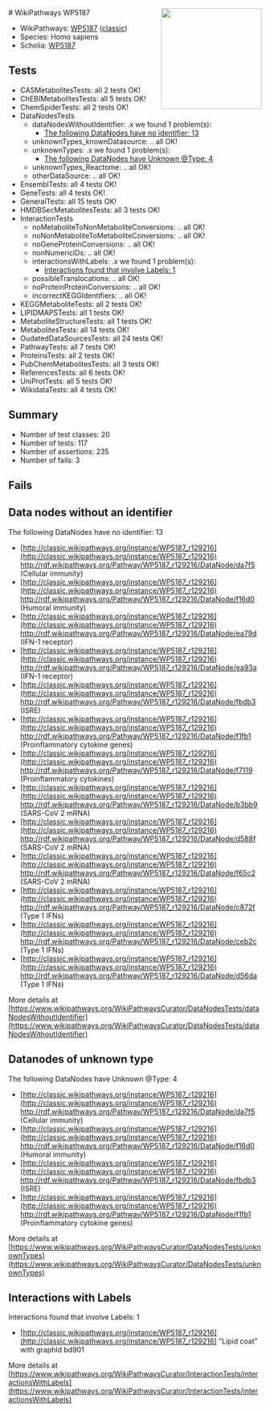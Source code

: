 <img style="float: right; width: 200px" src="https://upload.wikimedia.org/wikipedia/commons/thumb/8/83/Wplogo_with_text_500.png/640px-Wplogo_with_text_500.png" />
# WikiPathways WP5187

* WikiPathways: [WP5187](https://wikipathways.org/pathways/WP5187) ([classic](https://classic.wikipathways.org/instance/WP5187))
* Species: Homo sapiens
* Scholia: [WP5187](https://scholia.toolforge.org/wikipathways/WP5187)
## Tests
* CASMetabolitesTests: all 2 tests OK!
* ChEBIMetabolitesTests: all 5 tests OK!
* ChemSpiderTests: all 2 tests OK!
* DataNodesTests
    * dataNodesWithoutIdentifier: .x we found 1 problem(s):
        * [The following DataNodes have no identifier: 13](#8792c493)
    * unknownTypes_knownDatasource: .. all OK!
    * unknownTypes: .x we found 1 problem(s):
        * [The following DataNodes have Unknown @Type: 4](#839973e2)
    * unknownTypes_Reactome: .. all OK!
    * otherDataSource: .. all OK!
* EnsemblTests: all 4 tests OK!
* GeneTests: all 4 tests OK!
* GeneralTests: all 15 tests OK!
* HMDBSecMetabolitesTests: all 3 tests OK!
* InteractionTests
    * noMetaboliteToNonMetaboliteConversions: .. all OK!
    * noNonMetaboliteToMetaboliteConversions: .. all OK!
    * noGeneProteinConversions: .. all OK!
    * nonNumericIDs: .. all OK!
    * interactionsWithLabels: .x we found 1 problem(s):
        * [Interactions found that involve Labels: 1](#630d2678)
    * possibleTranslocations: .. all OK!
    * noProteinProteinConversions: .. all OK!
    * incorrectKEGGIdentifiers: .. all OK!
* KEGGMetaboliteTests: all 2 tests OK!
* LIPIDMAPSTests: all 1 tests OK!
* MetaboliteStructureTests: all 1 tests OK!
* MetabolitesTests: all 14 tests OK!
* OudatedDataSourcesTests: all 24 tests OK!
* PathwayTests: all 7 tests OK!
* ProteinsTests: all 2 tests OK!
* PubChemMetabolitesTests: all 3 tests OK!
* ReferencesTests: all 6 tests OK!
* UniProtTests: all 5 tests OK!
* WikidataTests: all 4 tests OK!


## Summary

* Number of test classes: 20
* Number of tests: 117
* Number of assertions: 235
* Number of fails: 3

## Fails

<a name="8792c493" />

## Data nodes without an identifier

The following DataNodes have no identifier: 13

* [http://classic.wikipathways.org/instance/WP5187_r129216](http://classic.wikipathways.org/instance/WP5187_r129216) http://rdf.wikipathways.org/Pathway/WP5187_r129216/DataNode/da7f5 (Cellular immunity)
* [http://classic.wikipathways.org/instance/WP5187_r129216](http://classic.wikipathways.org/instance/WP5187_r129216) http://rdf.wikipathways.org/Pathway/WP5187_r129216/DataNode/f16d0 (Humoral immunity)
* [http://classic.wikipathways.org/instance/WP5187_r129216](http://classic.wikipathways.org/instance/WP5187_r129216) http://rdf.wikipathways.org/Pathway/WP5187_r129216/DataNode/ea79d (IFN-1 receptor)
* [http://classic.wikipathways.org/instance/WP5187_r129216](http://classic.wikipathways.org/instance/WP5187_r129216) http://rdf.wikipathways.org/Pathway/WP5187_r129216/DataNode/ea93a (IFN-1 receptor)
* [http://classic.wikipathways.org/instance/WP5187_r129216](http://classic.wikipathways.org/instance/WP5187_r129216) http://rdf.wikipathways.org/Pathway/WP5187_r129216/DataNode/fbdb3 (ISRE)
* [http://classic.wikipathways.org/instance/WP5187_r129216](http://classic.wikipathways.org/instance/WP5187_r129216) http://rdf.wikipathways.org/Pathway/WP5187_r129216/DataNode/f1fb1 (Proinflammatory cytokine genes)
* [http://classic.wikipathways.org/instance/WP5187_r129216](http://classic.wikipathways.org/instance/WP5187_r129216) http://rdf.wikipathways.org/Pathway/WP5187_r129216/DataNode/f7119 (Proinflammatory cytokines)
* [http://classic.wikipathways.org/instance/WP5187_r129216](http://classic.wikipathways.org/instance/WP5187_r129216) http://rdf.wikipathways.org/Pathway/WP5187_r129216/DataNode/b3bb9 (SARS-CoV 2 mRNA)
* [http://classic.wikipathways.org/instance/WP5187_r129216](http://classic.wikipathways.org/instance/WP5187_r129216) http://rdf.wikipathways.org/Pathway/WP5187_r129216/DataNode/d588f (SARS-CoV 2 mRNA)
* [http://classic.wikipathways.org/instance/WP5187_r129216](http://classic.wikipathways.org/instance/WP5187_r129216) http://rdf.wikipathways.org/Pathway/WP5187_r129216/DataNode/f65c2 (SARS-CoV 2 mRNA)
* [http://classic.wikipathways.org/instance/WP5187_r129216](http://classic.wikipathways.org/instance/WP5187_r129216) http://rdf.wikipathways.org/Pathway/WP5187_r129216/DataNode/c872f (Type 1 IFNs)
* [http://classic.wikipathways.org/instance/WP5187_r129216](http://classic.wikipathways.org/instance/WP5187_r129216) http://rdf.wikipathways.org/Pathway/WP5187_r129216/DataNode/ceb2c (Type 1 IFNs)
* [http://classic.wikipathways.org/instance/WP5187_r129216](http://classic.wikipathways.org/instance/WP5187_r129216) http://rdf.wikipathways.org/Pathway/WP5187_r129216/DataNode/d56da (Type 1 IFNs)


More details at [https://www.wikipathways.org/WikiPathwaysCurator/DataNodesTests/dataNodesWithoutIdentifier](https://www.wikipathways.org/WikiPathwaysCurator/DataNodesTests/dataNodesWithoutIdentifier)

<a name="839973e2" />

## Datanodes of unknown type

The following DataNodes have Unknown @Type: 4

* [http://classic.wikipathways.org/instance/WP5187_r129216](http://classic.wikipathways.org/instance/WP5187_r129216) http://rdf.wikipathways.org/Pathway/WP5187_r129216/DataNode/da7f5 (Cellular immunity)
* [http://classic.wikipathways.org/instance/WP5187_r129216](http://classic.wikipathways.org/instance/WP5187_r129216) http://rdf.wikipathways.org/Pathway/WP5187_r129216/DataNode/f16d0 (Humoral immunity)
* [http://classic.wikipathways.org/instance/WP5187_r129216](http://classic.wikipathways.org/instance/WP5187_r129216) http://rdf.wikipathways.org/Pathway/WP5187_r129216/DataNode/fbdb3 (ISRE)
* [http://classic.wikipathways.org/instance/WP5187_r129216](http://classic.wikipathways.org/instance/WP5187_r129216) http://rdf.wikipathways.org/Pathway/WP5187_r129216/DataNode/f1fb1 (Proinflammatory cytokine genes)


More details at [https://www.wikipathways.org/WikiPathwaysCurator/DataNodesTests/unknownTypes](https://www.wikipathways.org/WikiPathwaysCurator/DataNodesTests/unknownTypes)

<a name="630d2678" />

## Interactions with Labels

Interactions found that involve Labels: 1

* [http://classic.wikipathways.org/instance/WP5187_r129216](http://classic.wikipathways.org/instance/WP5187_r129216) "Lipid coat" with graphId bd901


More details at [https://www.wikipathways.org/WikiPathwaysCurator/InteractionTests/interactionsWithLabels](https://www.wikipathways.org/WikiPathwaysCurator/InteractionTests/interactionsWithLabels)


